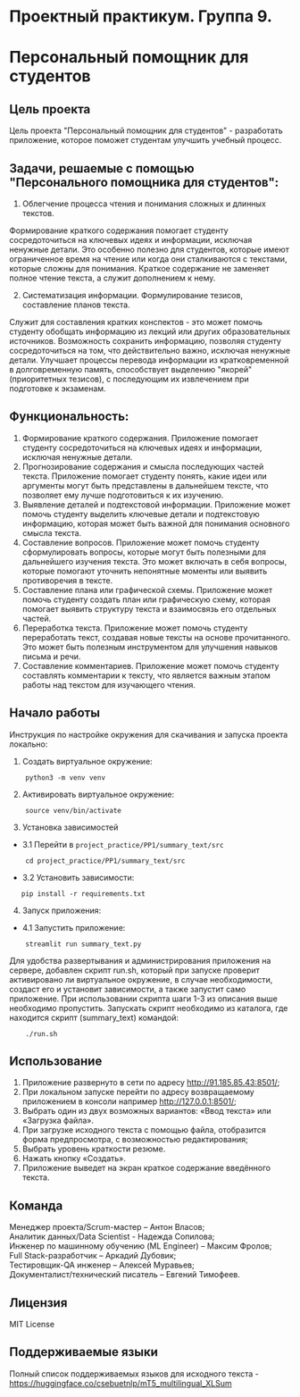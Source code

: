# Проектный практикум. Группа 9.

# Персональный помощник для студентов

## Цель проекта

Цель проекта "Персональный помощник для студентов" - разработать приложение, которое поможет студентам улучшить учебный
процесс.

## Задачи, решаемые с помощью "Персонального помощника для студентов":

1. Облегчение процесса чтения и понимания сложных и длинных текстов.

Формирование краткого содержания помогает студенту сосредоточиться на ключевых идеях и информации, исключая ненужные
детали. Это особенно полезно для студентов, которые имеют ограниченное время на чтение или когда они сталкиваются с
текстами, которые сложны для понимания. Краткое содержание не заменяет полное чтение текста, а служит дополнением к
нему.

2. Систематизация информации. Формулирование тезисов, составление планов текста.

Служит для составления кратких конспектов - это может помочь студенту обобщать информацию из лекций или других
образовательных источников. Возможность сохранить информацию, позволяя студенту сосредоточиться на том, что
действительно важно, исключая ненужные детали. Улучшает процессы перевода информации из кратковременной в
долговременную память, способствует выделению "якорей" (приоритетных тезисов), с последующим их извлечением при
подготовке к экзаменам.

## Функциональность:

1. Формирование краткого содержания. Приложение помогает студенту сосредоточиться на ключевых
   идеях и информации, исключая ненужные детали.
2. Прогнозирование содержания и смысла последующих частей текста. Приложение помогает студенту понять, какие идеи или
   аргументы
   могут быть представлены в дальнейшем тексте, что позволяет ему лучше подготовиться к их изучению.
3. Выявление деталей и подтекстовой информации. Приложение может помочь студенту выделить ключевые детали и подтекстовую
   информацию, которая может быть важной для понимания основного смысла текста.
4. Составление вопросов. Приложение может помочь студенту сформулировать вопросы, которые могут быть полезными для
   дальнейшего изучения текста. Это может включать в себя вопросы, которые помогают уточнить непонятные моменты или
   выявить противоречия в тексте.
5. Составление плана или графической схемы. Приложение может помочь студенту создать план или графическую схему,
   которая помогает выявить структуру текста и взаимосвязь его отдельных частей.
6. Переработка текста. Приложение может помочь студенту переработать текст, создавая новые тексты на основе
   прочитанного.
   Это может быть полезным инструментом для улучшения навыков письма и речи.
7. Составление комментариев. Приложение может помочь студенту составлять комментарии к тексту, что является важным
   этапом работы над текстом для изучающего чтения.

## Начало работы

Инструкция по настройке окружения для скачивания и запуска проекта локально:

1) Создать виртуальное окружение:

```
    python3 -m venv venv
```

2) Активировать виртуальное окружение:

```
    source venv/bin/activate
```

3) Установка зависимостей

- 3.1 Перейти в `project_practice/PP1/summary_text/src`

```
    cd project_practice/PP1/summary_text/src
```

- 3.2 Установить зависимости:

```
   pip install -r requirements.txt

```

4) Запуск приложения:

- 4.1 Запустить приложение:

```
    streamlit run summary_text.py
```

Для удобства развертывания и администрирования приложения на сервере, добавлен скрипт run.sh, который при запуске
проверит активировано ли виртуальное окружение, в случае необходимости, создаст его и установит зависимости, а также
запустит само приложение. При использовании скрипта шаги 1-3 из описания выше необходимо пропустить. Запускать скрипт
необходимо из каталога, где находится скрипт (summary_text) командой:

```
    ./run.sh
```

## Использование

1. Приложение развернуто в сети по адресу http://91.185.85.43:8501/;
2. При локальном запуске перейти по адресу возвращаемому приложением в консоли например http://127.0.0.1:8501/;
3. Выбрать один из двух возможных вариантов: «Ввод текста» или «Загрузка файла».
4. При загрузке исходного текста с помощью файла, отобразится форма предпросмотра, с возможностью редактирования;
5. Выбрать уровень краткости резюме.
6. Нажать кнопку «Создать».
7. Приложение выведет на экран краткое содержание введённого текста.

## Команда

Менеджер проекта/Scrum-мастер – Антон Власов;  
Аналитик данных/Data Scientist - Надежда Сопилова;  
Инженер по машинному обучению (ML Engineer) – Максим Фролов;  
Full Stack-разработчик – Аркадий Дубовик;  
Тестировщик-QA инженер – Алексей Муравьев;  
Документалист/технический писатель – Евгений Тимофеев.

## Лицензия

MIT License

## Поддерживаемые языки

Полный список поддерживаемых языков для исходного текста - https://huggingface.co/csebuetnlp/mT5_multilingual_XLSum
